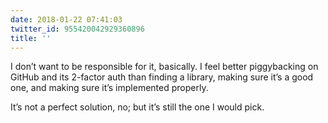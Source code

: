 ```yaml
---
date: 2018-01-22 07:41:03
twitter_id: 955420042929360896
title: ''
---
```


<!-- Tweet at https://twitter.com/statuses/955333681857662977 is either deleted or protected. -->

I don’t want to be responsible for it, basically. I feel better piggybacking on GitHub and its 2-factor auth than finding a library, making sure it’s a good one, and making sure it’s implemented properly.

It’s not a perfect solution, no; but it’s still the one I would pick.
